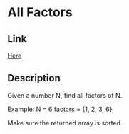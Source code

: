 # All Factors

## Link

[Here](https://www.interviewbit.com/problems/all-factors/)

## Description

Given a number N, find all factors of N.

Example:
N = 6
factors = {1, 2, 3, 6}

Make sure the returned array is sorted.